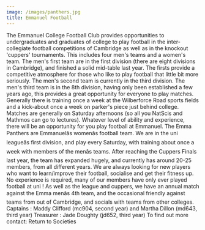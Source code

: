 ```yaml
---
image: /images/panthers.jpg
title: Emmanuel Football
---
```


The Emmanuel College Football Club provides opportunities to undergraduates and graduates of college to play football in the inter-collegiate football competitions of Cambridge as well as in the knockout 'cuppers' tournaments. This includes four men's teams and a women's team.
The men's first team are in the first division (there are eight divisions in Cambridge), and finished a solid mid-table last year. The firsts provide a competitive atmosphere for those who like to play football that little bit more seriously. The men's second team is currently in the third division. The men's third team is in the 8th division, having only been established a few years ago, this provides a great opportunity for everyone to play matches. Generally there is training once a week at the Wilberforce Road sports fields and a kick-about once a week on parker's piece just behind college. Matches are generally on Saturday afternoons (so all you NatScis and Mathmos can go to lectures). Whatever level of ability and experience, there will be an opportunity for you play football at Emmanuel.
The Emma Panthers are Emmanuelâs womenâs football team. We are in the uni leagueâs first division, and play every Saturday, with training about once a week with members of the menâs teams. After reaching the Cuppers Finals last year, the team has expanded hugely, and currently has around 20-25 members, from all different years. We are always looking for new players who want to learn/improve their football, socialise and get their fitness up. No experience is required, many of our members have only ever played football at uni ! As well as the league and cuppers, we have an annual match against the Emma menâs 4th team, and the occasional friendly against teams from out of Cambridge, and socials with teams from other colleges. Captains : Maddy Clifford (mc904, second year) and Martha Dillon (md643, third year) Treasurer : Jade Doughty (jd652, third year)
To find out more contact:
Return to Societies